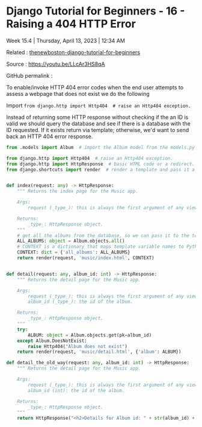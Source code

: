 # Django Tutorial for Beginners - 16 - Raising a 404 HTTP Error

Week 15.4 | Thursday, April 13, 2023 | 12:34 AM

Related : [thenewboston-django-tutorial-for-beginners](thenewboston-django-tutorial-for-beginners.md)

Source : <https://youtu.be/LLcAr3HS8qA>

GitHub permalink :

To enable/invoke HTTP 404 error codes when the end user attempts to assess a webpage that does not exist we do the following

Import `from django.http import Http404  # raise an Http404 exception.`

Instead of returning some HTTP response without checking if the an ID is valid we should query the database and see if there is a database with the ID requested. If it exists return via template; otherwise, we'd want to send back an HTTP 404 error response.

```python
from .models import Album  # import the Album model from the models.py file.

from django.http import Http404  # raise an Http404 exception.
from django.http import HttpResponse  # basic HTML code or a redirect.
from django.shortcuts import render  # render a template and pass it a context.


def index(request: any) -> HttpResponse:
    """ Returns the index page for the Music app.

    Args:
        request (_type_): this is always the first argument of any view function.

    Returns:
        _type_: HttpResponse object.
    """
    # get all the albums from the database, so we can pass it to the template.
    ALL_ALBUMS: object = Album.objects.all()
    # CONTEXT is a dictionary that maps template variable names to Python objects.
    CONTEXT: dict = {'all_albums': ALL_ALBUMS}
    return render(request, 'music/index.html', CONTEXT)


def detail(request: any, album_id: int) -> HttpResponse:
    """ Returns the detail page for the Music app.

    Args:
        request (_type_): this is always the first argument of any view function.
        album_id (_type_): the id of the album.

    Returns:
        _type_: HttpResponse object.
    """
    try:
        ALBUM: object = Album.objects.get(pk=album_id)
    except Album.DoesNotExist:
        raise Http404("Album does not exist")
    return render(request, 'music/detail.html', {'album': ALBUM})

def detail_the_old_way(request: any, album_id: int) -> HttpResponse:
    """ Returns the detail page for the Music app.

    Args:
        request (_type_): this is always the first argument of any view function.
        album_id (int): the id of the album.

    Returns:
        _type_: HttpResponse object.
    """
    return HttpResponse("<h2>Details for Album id: " + str(album_id) + "</h2>")


```
